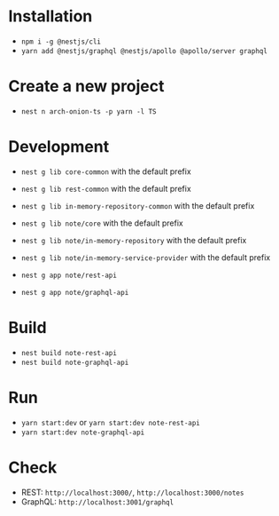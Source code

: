 # Installation

- `npm i -g @nestjs/cli`
- `yarn add @nestjs/graphql @nestjs/apollo @apollo/server graphql`

# Create a new project

- `nest n arch-onion-ts -p yarn -l TS`

# Development

- `nest g lib core-common` with the default prefix
- `nest g lib rest-common` with the default prefix
- `nest g lib in-memory-repository-common` with the default prefix

- `nest g lib note/core` with the default prefix
- `nest g lib note/in-memory-repository` with the default prefix
- `nest g lib note/in-memory-service-provider` with the default prefix

- `nest g app note/rest-api`
- `nest g app note/graphql-api`

# Build

- `nest build note-rest-api`
- `nest build note-graphql-api`

# Run

- `yarn start:dev` or `yarn start:dev note-rest-api`
- `yarn start:dev note-graphql-api`

# Check

- REST: `http://localhost:3000/`, `http://localhost:3000/notes`
- GraphQL: `http://localhost:3001/graphql`
